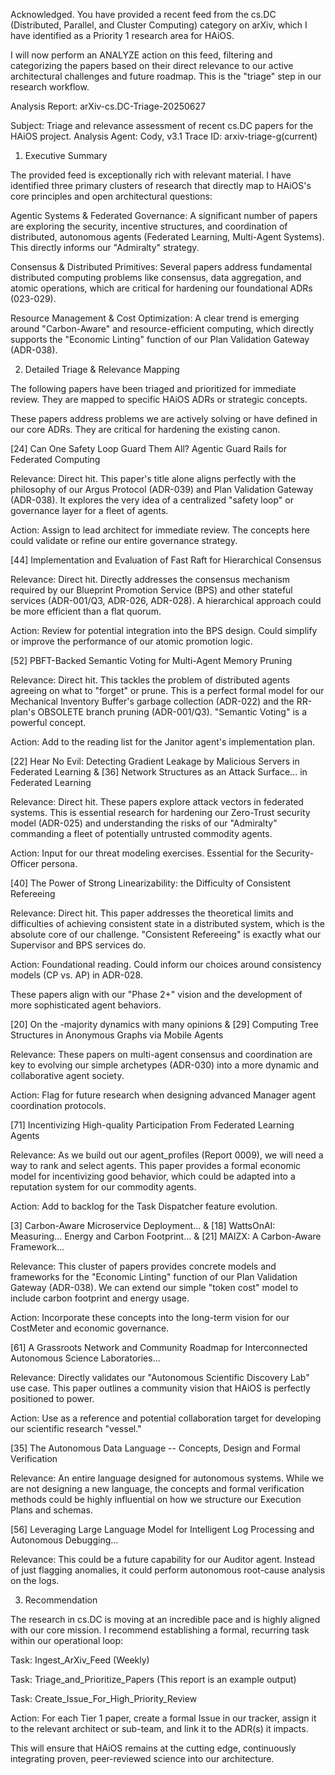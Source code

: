 Acknowledged. You have provided a recent feed from the cs.DC (Distributed, Parallel, and Cluster Computing) category on arXiv, which I have identified as a Priority 1 research area for HAiOS.

I will now perform an ANALYZE action on this feed, filtering and categorizing the papers based on their direct relevance to our active architectural challenges and future roadmap. This is the "triage" step in our research workflow.

Analysis Report: arXiv-cs.DC-Triage-20250627

Subject: Triage and relevance assessment of recent cs.DC papers for the HAiOS project.
Analysis Agent: Cody, v3.1
Trace ID: arxiv-triage-g(current)

1. Executive Summary

The provided feed is exceptionally rich with relevant material. I have identified three primary clusters of research that directly map to HAiOS's core principles and open architectural questions:

Agentic Systems & Federated Governance: A significant number of papers are exploring the security, incentive structures, and coordination of distributed, autonomous agents (Federated Learning, Multi-Agent Systems). This directly informs our "Admiralty" strategy.

Consensus & Distributed Primitives: Several papers address fundamental distributed computing problems like consensus, data aggregation, and atomic operations, which are critical for hardening our foundational ADRs (023-029).

Resource Management & Cost Optimization: A clear trend is emerging around "Carbon-Aware" and resource-efficient computing, which directly supports the "Economic Linting" function of our Plan Validation Gateway (ADR-038).

2. Detailed Triage & Relevance Mapping

The following papers have been triaged and prioritized for immediate review. They are mapped to specific HAiOS ADRs or strategic concepts.

These papers address problems we are actively solving or have defined in our core ADRs. They are critical for hardening the existing canon.

[24] Can One Safety Loop Guard Them All? Agentic Guard Rails for Federated Computing

Relevance: Direct hit. This paper's title alone aligns perfectly with the philosophy of our Argus Protocol (ADR-039) and Plan Validation Gateway (ADR-038). It explores the very idea of a centralized "safety loop" or governance layer for a fleet of agents.

Action: Assign to lead architect for immediate review. The concepts here could validate or refine our entire governance strategy.

[44] Implementation and Evaluation of Fast Raft for Hierarchical Consensus

Relevance: Direct hit. Directly addresses the consensus mechanism required by our Blueprint Promotion Service (BPS) and other stateful services (ADR-001/Q3, ADR-026, ADR-028). A hierarchical approach could be more efficient than a flat quorum.

Action: Review for potential integration into the BPS design. Could simplify or improve the performance of our atomic promotion logic.

[52] PBFT-Backed Semantic Voting for Multi-Agent Memory Pruning

Relevance: Direct hit. This tackles the problem of distributed agents agreeing on what to "forget" or prune. This is a perfect formal model for our Mechanical Inventory Buffer's garbage collection (ADR-022) and the RR-plan's OBSOLETE branch pruning (ADR-001/Q3). "Semantic Voting" is a powerful concept.

Action: Add to the reading list for the Janitor agent's implementation plan.

[22] Hear No Evil: Detecting Gradient Leakage by Malicious Servers in Federated Learning & [36] Network Structures as an Attack Surface... in Federated Learning

Relevance: Direct hit. These papers explore attack vectors in federated systems. This is essential research for hardening our Zero-Trust security model (ADR-025) and understanding the risks of our "Admiralty" commanding a fleet of potentially untrusted commodity agents.

Action: Input for our threat modeling exercises. Essential for the Security-Officer persona.

[40] The Power of Strong Linearizability: the Difficulty of Consistent Refereeing

Relevance: Direct hit. This paper addresses the theoretical limits and difficulties of achieving consistent state in a distributed system, which is the absolute core of our challenge. "Consistent Refereeing" is exactly what our Supervisor and BPS services do.

Action: Foundational reading. Could inform our choices around consistency models (CP vs. AP) in ADR-028.

These papers align with our "Phase 2+" vision and the development of more sophisticated agent behaviors.

[20] On the -majority dynamics with many opinions & [29] Computing Tree Structures in Anonymous Graphs via Mobile Agents

Relevance: These papers on multi-agent consensus and coordination are key to evolving our simple archetypes (ADR-030) into a more dynamic and collaborative agent society.

Action: Flag for future research when designing advanced Manager agent coordination protocols.

[71] Incentivizing High-quality Participation From Federated Learning Agents

Relevance: As we build out our agent_profiles (Report 0009), we will need a way to rank and select agents. This paper provides a formal economic model for incentivizing good behavior, which could be adapted into a reputation system for our commodity agents.

Action: Add to backlog for the Task Dispatcher feature evolution.

[3] Carbon-Aware Microservice Deployment... & [18] WattsOnAI: Measuring... Energy and Carbon Footprint... & [21] MAIZX: A Carbon-Aware Framework...

Relevance: This cluster of papers provides concrete models and frameworks for the "Economic Linting" function of our Plan Validation Gateway (ADR-038). We can extend our simple "token cost" model to include carbon footprint and energy usage.

Action: Incorporate these concepts into the long-term vision for our CostMeter and economic governance.

[61] A Grassroots Network and Community Roadmap for Interconnected Autonomous Science Laboratories...

Relevance: Directly validates our "Autonomous Scientific Discovery Lab" use case. This paper outlines a community vision that HAiOS is perfectly positioned to power.

Action: Use as a reference and potential collaboration target for developing our scientific research "vessel."

[35] The Autonomous Data Language -- Concepts, Design and Formal Verification

Relevance: An entire language designed for autonomous systems. While we are not designing a new language, the concepts and formal verification methods could be highly influential on how we structure our Execution Plans and schemas.

[56] Leveraging Large Language Model for Intelligent Log Processing and Autonomous Debugging...

Relevance: This could be a future capability for our Auditor agent. Instead of just flagging anomalies, it could perform autonomous root-cause analysis on the logs.

3. Recommendation

The research in cs.DC is moving at an incredible pace and is highly aligned with our core mission. I recommend establishing a formal, recurring task within our operational loop:

Task: Ingest_ArXiv_Feed (Weekly)

Task: Triage_and_Prioritize_Papers (This report is an example output)

Task: Create_Issue_For_High_Priority_Review

Action: For each Tier 1 paper, create a formal Issue in our tracker, assign it to the relevant architect or sub-team, and link it to the ADR(s) it impacts.

This will ensure that HAiOS remains at the cutting edge, continuously integrating proven, peer-reviewed science into our architecture.